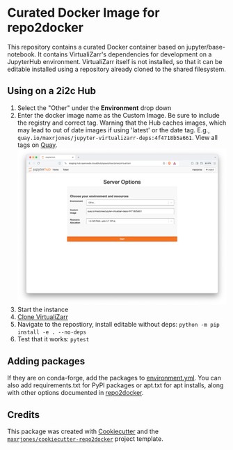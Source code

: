 # Curated Docker Image for repo2docker

This repository contains a curated Docker container based on jupyter/base-notebook. It contains VirtualiZarr's dependencies for development on a JupyterHub environment. VirtualiZarr itself is not installed, so that it can be editable installed using a repository already cloned to the shared filesystem.

## Using on a 2i2c Hub

1. Select the "Other" under the **Environment** drop down
2. Enter the docker image name as the Custom Image. Be sure to include the registry and correct tag. Warning that the Hub caches images, which may lead to out of date images if using 'latest' or the date tag. E.g., `quay.io/maxrjones/jupyter-virtualizarr-deps:4f4718b5a661`. View all tags on [Quay](https://quay.io/repository/maxrjones/jupyter-virtualizarr-deps?tab=tags).
    ![2i2c Custom Image option](static/image.png)
3. Start the instance
4. [Clone VirtualiZarr](https://github.com/zarr-developers/VirtualiZarr)
5. Navigate to the repostiory, install editable without deps: `python -m pip install -e . --no-deps`
6. Test that it works: `pytest`

## Adding packages

If they are on conda-forge, add the packages to [environment.yml](environment.yml). You can also add requirements.txt for PyPI packages or apt.txt for apt installs, along with other options documented in [repo2docker](https://repo2docker.readthedocs.io/en/latest/).

## Credits

This package was created with [Cookiecutter](https://github.com/cookiecutter/cookiecutter) and the [`maxrjones/cookiecutter-repo2docker`](https://github.com/maxrjones/cookiecutter-repo2docker) project template.
